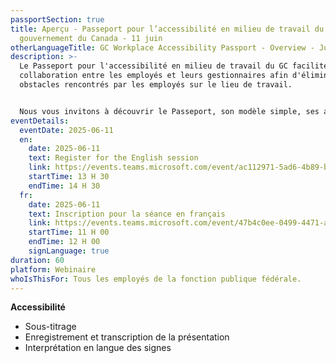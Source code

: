 ```yaml
---
passportSection: true
title: Aperçu - Passeport pour l’accessibilité en milieu de travail du
  gouvernement du Canada - 11 juin
otherLanguageTitle: GC Workplace Accessibility Passport - Overview - June 11
description: >-
  Le Passeport pour l'accessibilité en milieu de travail du GC facilite la
  collaboration entre les employés et leurs gestionnaires afin d'éliminer les
  obstacles rencontrés par les employés sur le lieu de travail. 


  Nous vous invitons à découvrir le Passeport, son modèle simple, ses avantages et les nombreuses ressources qui soutiennent sa mise en œuvre.
eventDetails:
  eventDate: 2025-06-11
  en:
    date: 2025-06-11
    text: Register for the English session
    link: https://events.teams.microsoft.com/event/ac112971-5ad6-4b89-b399-305c0a21e9e3@d05bc194-94bf-4ad6-ae2e-1db0f2e38f5e
    startTime: 13 H 30
    endTime: 14 H 30
  fr:
    date: 2025-06-11
    text: Inscription pour la séance en français
    link: https://events.teams.microsoft.com/event/47b4c0ee-0499-4471-a758-dfc8a4072221@d05bc194-94bf-4ad6-ae2e-1db0f2e38f5e
    startTime: 11 H 00
    endTime: 12 H 00
    signLanguage: true
duration: 60
platform: Webinaire
whoIsThisFor: Tous les employés de la fonction publique fédérale.
---
```

**Accessibilité**

* Sous-titrage
* Enregistrement et transcription de la présentation
* Interprétation en langue des signes
